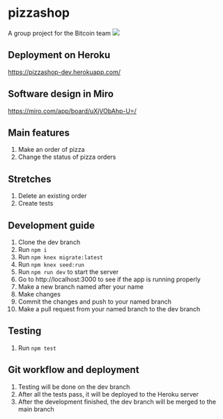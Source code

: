 # pizzashop
A group project for the Bitcoin team
![](screenshot.png)
## Deployment on Heroku
https://pizzashop-dev.herokuapp.com/
## Software design in Miro
https://miro.com/app/board/uXjVObAhp-U=/
## Main features
1. Make an order of pizza
1. Change the status of pizza orders
## Stretches
1. Delete an existing order
1. Create tests
## Development guide
1. Clone the dev branch
1. Run `npm i`
1. Run `npm knex migrate:latest`
1. Run `npm knex seed:run`
1. Run `npm run dev` to start the server 
1. Go to http://localhost:3000 to see if the app is running properly
1. Make a new branch named after your name
1. Make changes
1. Commit the changes and push to your named branch
1. Make a pull request from your named branch to the dev branch
## Testing
1. Run `npm test`
## Git workflow and deployment
1. Testing will be done on the dev branch
1. After all the tests pass, it will be deployed to the Heroku server
1. After the development finished, the dev branch will be merged to the main branch

